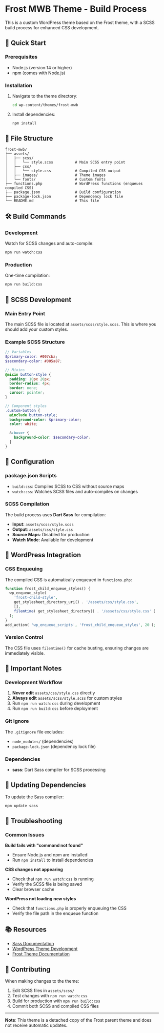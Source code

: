 # Frost MWB Theme - Build Process

This is a custom WordPress theme based on the Frost theme, with a SCSS build process for enhanced CSS development.

## 🚀 Quick Start

### Prerequisites

- Node.js (version 14 or higher)
- npm (comes with Node.js)

### Installation

1. Navigate to the theme directory:

   ```bash
   cd wp-content/themes/frost-mwb
   ```

2. Install dependencies:

   ```bash
   npm install
   ```

## 📁 File Structure

```
frost-mwb/
├── assets/
│   ├── scss/
│   │   └── style.scss          # Main SCSS entry point
│   ├── css/
│   │   └── style.css           # Compiled CSS output
│   ├── images/                 # Theme images
│   └── fonts/                  # Custom fonts
├── functions.php               # WordPress functions (enqueues compiled CSS)
├── package.json                # Build configuration
├── package-lock.json           # Dependency lock file
└── README.md                   # This file
```

## 🛠️ Build Commands

### Development

Watch for SCSS changes and auto-compile:

```bash
npm run watch:css
```

### Production

One-time compilation:

```bash
npm run build:css
```

## 📝 SCSS Development

### Main Entry Point

The main SCSS file is located at `assets/scss/style.scss`. This is where you should add your custom styles.

### Example SCSS Structure

```scss
// Variables
$primary-color: #007cba;
$secondary-color: #005a87;

// Mixins
@mixin button-style {
  padding: 10px 20px;
  border-radius: 4px;
  border: none;
  cursor: pointer;
}

// Component styles
.custom-button {
  @include button-style;
  background-color: $primary-color;
  color: white;

  &:hover {
    background-color: $secondary-color;
  }
}
```

## 🔧 Configuration

### package.json Scripts

- `build:css`: Compiles SCSS to CSS without source maps
- `watch:css`: Watches SCSS files and auto-compiles on changes

### SCSS Compilation

The build process uses **Dart Sass** for compilation:

- **Input**: `assets/scss/style.scss`
- **Output**: `assets/css/style.css`
- **Source Maps**: Disabled for production
- **Watch Mode**: Available for development

## 🎯 WordPress Integration

### CSS Enqueuing

The compiled CSS is automatically enqueued in `functions.php`:

```php
function frost_child_enqueue_styles() {
  wp_enqueue_style(
    'frost-child-style',
    get_stylesheet_directory_uri() . '/assets/css/style.css',
    [],
    filemtime( get_stylesheet_directory() . '/assets/css/style.css' )
  );
}
add_action( 'wp_enqueue_scripts', 'frost_child_enqueue_styles', 20 );
```

### Version Control

The CSS file uses `filemtime()` for cache busting, ensuring changes are immediately visible.

## 🚨 Important Notes

### Development Workflow

1. **Never edit** `assets/css/style.css` directly
2. **Always edit** `assets/scss/style.scss` for custom styles
3. Run `npm run watch:css` during development
4. Run `npm run build:css` before deployment

### Git Ignore

The `.gitignore` file excludes:

- `node_modules/` (dependencies)
- `package-lock.json` (dependency lock file)

### Dependencies

- **sass**: Dart Sass compiler for SCSS processing

## 🔄 Updating Dependencies

To update the Sass compiler:

```bash
npm update sass
```

## 🐛 Troubleshooting

### Common Issues

**Build fails with "command not found"**

- Ensure Node.js and npm are installed
- Run `npm install` to install dependencies

**CSS changes not appearing**

- Check that `npm run watch:css` is running
- Verify the SCSS file is being saved
- Clear browser cache

**WordPress not loading new styles**

- Check that `functions.php` is properly enqueuing the CSS
- Verify the file path in the enqueue function

## 📚 Resources

- [Sass Documentation](https://sass-lang.com/documentation)
- [WordPress Theme Development](https://developer.wordpress.org/themes/)
- [Frost Theme Documentation](https://frostwp.com/)

## 🤝 Contributing

When making changes to the theme:

1. Edit SCSS files in `assets/scss/`
2. Test changes with `npm run watch:css`
3. Build for production with `npm run build:css`
4. Commit both SCSS and compiled CSS files

---

**Note**: This theme is a detached copy of the Frost parent theme and does not receive automatic updates.